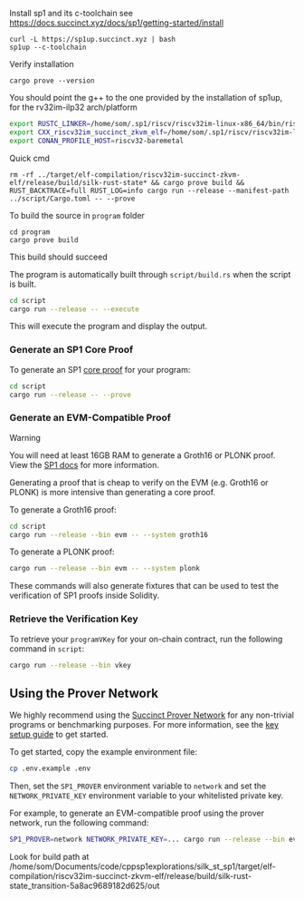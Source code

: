 
Install sp1 and its c-toolchain
see https://docs.succinct.xyz/docs/sp1/getting-started/install
```
curl -L https://sp1up.succinct.xyz | bash
sp1up --c-toolchain
```

Verify installation
```
cargo prove --version
```

You should point the g++ to the one provided by the installation of sp1up, for the rv32im-ilp32 arch/platform
```sh
export RUSTC_LINKER=/home/som/.sp1/riscv/riscv32im-linux-x86_64/bin/riscv32-unknown-elf-ld 
export CXX_riscv32im_succinct_zkvm_elf=/home/som/.sp1/riscv/riscv32im-linux-x86_64/bin/riscv32-unknown-elf-g++ 
export CONAN_PROFILE_HOST=riscv32-baremetal

```
Quick cmd
```
rm -rf ../target/elf-compilation/riscv32im-succinct-zkvm-elf/release/build/silk-rust-state* && cargo prove build && RUST_BACKTRACE=full RUST_LOG=info cargo run --release --manifest-path ../script/Cargo.toml -- --prove
```


To build the source in `program` folder
```
cd program
cargo prove build
```
This build should succeed

The program is automatically built through `script/build.rs` when the script is built.

```sh
cd script
cargo run --release -- --execute
```

This will execute the program and display the output.

### Generate an SP1 Core Proof

To generate an SP1 [core proof](https://docs.succinct.xyz/docs/sp1/generating-proofs/proof-types#core-default) for your program:

```sh
cd script
cargo run --release -- --prove
```

### Generate an EVM-Compatible Proof

> [!WARNING]
> You will need at least 16GB RAM to generate a Groth16 or PLONK proof. View the [SP1 docs](https://docs.succinct.xyz/docs/sp1/getting-started/hardware-requirements#local-proving) for more information.

Generating a proof that is cheap to verify on the EVM (e.g. Groth16 or PLONK) is more intensive than generating a core proof.

To generate a Groth16 proof:

```sh
cd script
cargo run --release --bin evm -- --system groth16
```

To generate a PLONK proof:

```sh
cargo run --release --bin evm -- --system plonk
```

These commands will also generate fixtures that can be used to test the verification of SP1 proofs
inside Solidity.

### Retrieve the Verification Key

To retrieve your `programVKey` for your on-chain contract, run the following command in `script`:

```sh
cargo run --release --bin vkey
```

## Using the Prover Network

We highly recommend using the [Succinct Prover Network](https://docs.succinct.xyz/docs/network/introduction) for any non-trivial programs or benchmarking purposes. For more information, see the [key setup guide](https://docs.succinct.xyz/docs/network/developers/key-setup) to get started.

To get started, copy the example environment file:

```sh
cp .env.example .env
```

Then, set the `SP1_PROVER` environment variable to `network` and set the `NETWORK_PRIVATE_KEY`
environment variable to your whitelisted private key.

For example, to generate an EVM-compatible proof using the prover network, run the following
command:

```sh
SP1_PROVER=network NETWORK_PRIVATE_KEY=... cargo run --release --bin evm
```


Look for build path at 
/home/som/Documents/code/cppsp1explorations/silk_st_sp1/target/elf-compilation/riscv32im-succinct-zkvm-elf/release/build/silk-rust-state_transition-5a8ac9689182d625/out